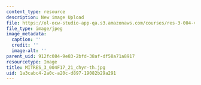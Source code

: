 ```yaml
---
content_type: resource
description: New image Upload
file: https://ol-ocw-studio-app-qa.s3.amazonaws.com/courses/res-3-004-visualizing-materials-science-fall-2017/1a3cabc42a0ca20cd89719082b29a291_MITRES_3_004F17_21_chyr-th.jpg
file_type: image/jpeg
image_metadata:
  caption: ''
  credit: ''
  image-alt: ''
parent_uid: 912fc084-9e83-2bfd-38af-df58a71a8917
resourcetype: Image
title: MITRES_3_004F17_21_chyr-th.jpg
uid: 1a3cabc4-2a0c-a20c-d897-19082b29a291
---
```

